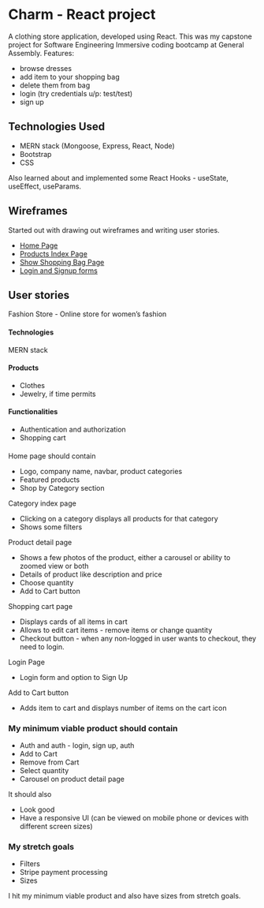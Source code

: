 # Charm - React project

A clothing store application, developed using React. This was my capstone project for Software Engineering Immersive coding bootcamp at General Assembly. Features:

- browse dresses
- add item to your shopping bag 
- delete them from bag
- login (try credentials u/p: test/test)
- sign up

## Technologies Used

- MERN stack (Mongoose, Express, React, Node)
- Bootstrap
- CSS

Also learned about and implemented some React Hooks - useState, useEffect, useParams.

## Wireframes

Started out with drawing out wireframes and writing user stories.

- [Home Page](https://github.com/nehas25/charm-react-client/blob/main/docs/GA%20Capstone%20Wireframes%20-%20Home%20page.jpg)
- [Products Index Page](https://github.com/nehas25/charm-react-client/blob/main/docs/GA%20Capstone%20Wireframes%20-%20Products%20Index%20page.jpg)
- [Show Shopping Bag Page](https://github.com/nehas25/charm-react-client/blob/main/docs/GA%20Capstone%20Project%20-%20Shopping%20Cart%20Wireframe.jpg)
- [Login and Signup forms](https://github.com/nehas25/charm-react-client/blob/main/docs/GA%20Capstone%20Project%20-%20Login%2C%20Signup%20Wireframe.jpg)

## User stories

Fashion Store - Online store for women’s fashion

#### Technologies
MERN stack

#### Products
- Clothes
- Jewelry, if time permits

#### Functionalities
- Authentication and authorization
- Shopping cart

#### 

Home page should contain
- Logo, company name, navbar, product categories
- Featured products
- Shop by Category section

Category index page
- Clicking on a category displays all products for that category
- Shows some filters

Product detail page
- Shows a few photos of the product, either a carousel or ability to zoomed view or both
- Details of product like description and price
- Choose quantity
- Add to Cart button

Shopping cart page
- Displays cards of all items in cart
- Allows to edit cart items - remove items or change quantity
- Checkout button - when any non-logged in user wants to checkout, they need to login. 

Login Page
- Login form and option to Sign Up

Add to Cart button
- Adds item to cart and displays number of items on the cart icon

### My minimum viable product should contain

- Auth and auth - login, sign up, auth
- Add to Cart
- Remove from Cart
- Select quantity
- Carousel on product detail page

It should also

- Look good
- Have a responsive UI (can be viewed on mobile phone or devices with different screen sizes)

### My stretch goals

- Filters
- Stripe payment processing
- Sizes

I hit my minimum viable product and also have sizes from stretch goals.
